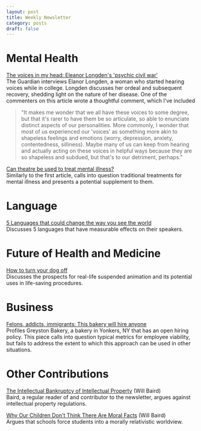 ```yaml
---
layout: post
title: Weekly Newsletter
category: posts
draft: false
---
```

# Mental Health
[The voices in my head: Eleanor Longden's 'psychic civil war'](http://www.theguardian.com/technology/2013/aug/08/ted-talk-eleanor-longden-schizophrenia)  
The Guardian interviews Elanor Longden, a woman who started hearing voices while in college. Longden discusses her ordeal and subsequent recovery, shedding light on the nature of her disease. One of the commenters on this article wrote a thoughtful comment, which I've included

  >"It makes me wonder that we all have these voices to some degree, but that it's rarer to have them be so articulate, so able to enunciate distinct aspects of our personalities. More commonly, I wonder that most of us experienced our 'voices' as something more akin to shapeless feelings and emotions (worry, depression, anxiety, contentedness, silliness). Maybe many of us can keep from hearing and actually acting on these voices in helpful ways because they are so shapeless and subdued, but that's to our detriment, perhaps."

[Can theatre be used to treat mental illness?](http://aeon.co/magazine/psychology/can-theatre-be-used-to-treat-mental-illness/)  
Similarly to the first article, calls into question traditional treatments for mental illness and presents a potential supplement to them.

# Language
[5 Languages that could change the way you see the world](http://nautil.us/blog/5-languages-that-could-change-the-way-you-see-the-world)  
Discusses 5 languages that have measurable effects on their speakers.

# Future of Health and Medicine
[How to turn your dog off](http://nautil.us/issue/22/slow/how-to-turn-your-dog-off)  
Discusses the prospects for real-life suspended animation and its potential uses in life-saving procedures.

# Business
[Felons, addicts, immigrants: This bakery will hire anyone](http://grist.org/food/felons-addicts-immigrants-this-bakery-will-hire-anyone/)  
Profiles Greyston Bakery, a bakery in Yonkers, NY that has an open hiring policy. This piece calls into question typical metrics for employee viability, but fails to address the extent to which this approach can be used in other situations.

# Other Contributions
[The Intellectual Bankruptcy of Intellectual Property](http://thedartmouthchronicle.com/articles/the-intellectual-bankruptcy-of-intellectual-property/) (Will Baird)  
Baird, a regular reader of and contributor to the newsletter, argues against intellectual property regulations.

[Why Our Children Don't Think There Are Moral Facts](http://opinionator.blogs.nytimes.com/2015/03/02/why-our-children-dont-think-there-are-moral-facts/?_r=1) (Will Baird)  
Argues that schools force students into a morally relativistic worldview.
